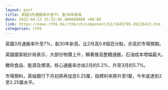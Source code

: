 ```yaml
---
layout: post
title: 英國3月通脹率升至7%　創30年新高
date: 2022-04-13 15:52:05.000000000 +08:00
link: https://news.rthk.hk/rthk/ch/component/k2/1643799-20220413.htm
categories: rthk
---
```


英國3月通脹率升至7%，創30年新高，比2月高0.8個百分點，亦高於市場預期。

英國國家統計局表示，大部份物價上升，顯著推高整體通脹，石油成本增幅最大。

撇除食品、能源及煙酒，核心通脹率亦由2月的5.2%，升至3月的5.7%。

市場預料，英倫銀行下月初將再加息0.25厘，指標利率將升至1厘，今年底達到2至2.25厘水平。
